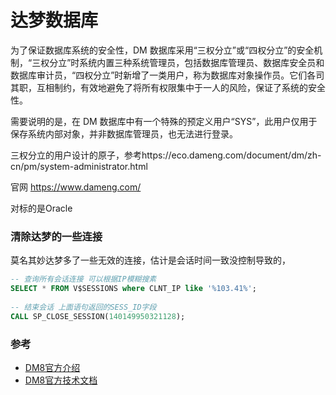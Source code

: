 # 达梦数据库

为了保证数据库系统的安全性，DM 数据库采用“三权分立”或“四权分立”的安全机制，“三权分立”时系统内置三种系统管理员，包括数据库管理员、数据库安全员和数据库审计员，“四权分立”时新增了一类用户，称为数据库对象操作员。它们各司其职，互相制约，有效地避免了将所有权限集中于一人的风险，保证了系统的安全性。

需要说明的是，在 DM 数据库中有一个特殊的预定义用户“SYS”，此用户仅用于保存系统内部对象，并非数据库管理员，也无法进行登录。

三权分立的用户设计的原子，参考https://eco.dameng.com/document/dm/zh-cn/pm/system-administrator.html


官网 https://www.dameng.com/

对标的是Oracle

### 清除达梦的一些连接

莫名其妙达梦多了一些无效的连接，估计是会话时间一致没控制导致的，

```SQL
-- 查询所有会话连接 可以根据IP模糊搜素
SELECT * FROM V$SESSIONS where CLNT_IP like '%103.41%';
 
-- 结束会话 上面语句返回的SESS_ID字段
CALL SP_CLOSE_SESSION(140149950321128);
```

### 参考

- [DM8官方介绍](https://www.dameng.com/DM8.html)
- [DM8官方技术文档](https://eco.dameng.com/document/dm/zh-cn/pm/index.html)